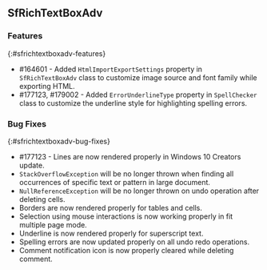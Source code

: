## SfRichTextBoxAdv

### Features
{:#sfrichtextboxadv-features}
* \#164601 - Added `HtmlImportExportSettings` property in `SfRichTextBoxAdv` class to customize image source and font family while exporting HTML.
* \#177123, \#179002 - Added `ErrorUnderlineType` property in `SpellChecker` class to customize the underline style for highlighting spelling errors.
 
### Bug Fixes
{:#sfrichtextboxadv-bug-fixes}
* \#177123 - Lines are now rendered properly in Windows 10 Creators update.
* `StackOverflowException` will be no longer thrown when finding all occurrences of specific text or pattern in large document.
* `NullReferenceException` will be no longer thrown on undo operation after deleting cells.
* Borders are now rendered properly for tables and cells.
* Selection using mouse interactions is now working properly in fit multiple page mode.
* Underline is now rendered properly for superscript text.
* Spelling errors are now updated properly on all undo redo operations.
* Comment notification icon is now properly cleared while deleting comment.